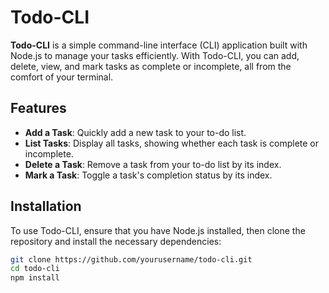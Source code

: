 # Todo-CLI

**Todo-CLI** is a simple command-line interface (CLI) application built with Node.js to manage your tasks efficiently. With Todo-CLI, you can add, delete, view, and mark tasks as complete or incomplete, all from the comfort of your terminal.

## Features

- **Add a Task**: Quickly add a new task to your to-do list.
- **List Tasks**: Display all tasks, showing whether each task is complete or incomplete.
- **Delete a Task**: Remove a task from your to-do list by its index.
- **Mark a Task**: Toggle a task's completion status by its index.

## Installation

To use Todo-CLI, ensure that you have Node.js installed, then clone the repository and install the necessary dependencies:

```bash
git clone https://github.com/yourusername/todo-cli.git
cd todo-cli
npm install
```